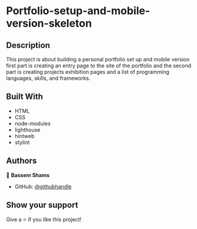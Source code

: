 # Portfolio-setup-and-mobile-version-skeleton

## Description

This project is about building a personal portfolio set up and mobile version first part is creating an entry page to the site of the portfolio
and the second part is creating projects exhibition pages and a list of programming languages, skills, and frameworks.

## Built With

- HTML
- CSS
- node-modules
- lighthouse
- hintweb
- stylint

## Authors

👤 **Bassem Shams**

- GitHub: [@githubhandle](https://github.com/basem909)

## Show your support

Give a ⭐️ if you like this project!
